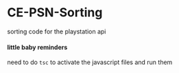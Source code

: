 # CE-PSN-Sorting
sorting code for the playstation api

#### little baby reminders
need to do `tsc` to activate the javascript files and run them
